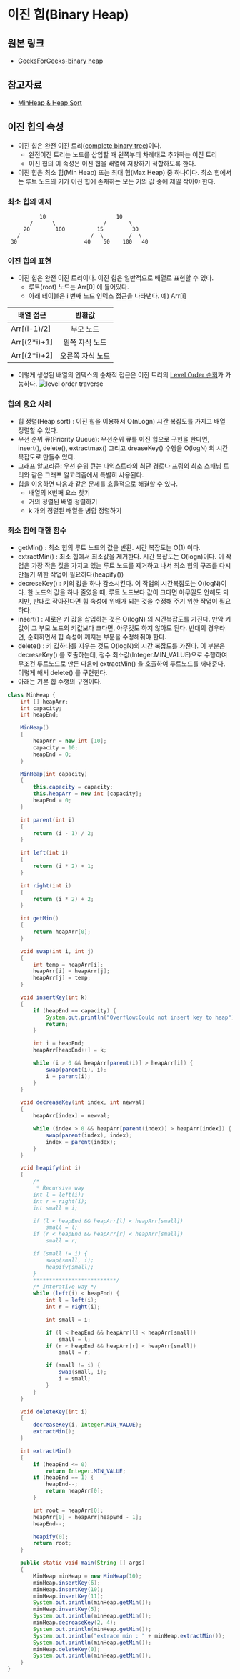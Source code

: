 # 이진 힙(Binary Heap)
## 원본 링크
- [GeeksForGeeks-binary heap](https://www.geeksforgeeks.org/binary-heap/)

## 참고자료
- [MinHeap & Heap Sort](https://yaboong.github.io/data-structures/2018/02/10/2_array-advanced-heap-and-heapsort/)

## 이진 힙의 속성
- 이진 힙은 완전 이진 트리([complete binary tree](http://ehpub.co.kr/tag/완전이진트리/))이다.
  - 완전이진 트리는 노드를 삽입할 때 왼쪽부터 차례대로 추가하는 이진 트리
  - 이진 힙의 이 속성은 이진 힙을 배열에 저장하기 적합하도록 한다.
- 이진 힙은 최소 힙(Min Heap) 또는 최대 힙(Max Heap) 중 하나이다. 최소 힙에서는 루트 노드의 키가 이진 힙에 존재하는 모든 키의 값 중에 제일 작아야 한다.

### 최소 힙의 예제
```
          10                      10
       /      \               /       \  
     20        100          15         30  
   /                      /  \        /  \
 30                     40    50    100   40
```

### 이진 힙의 표현
- 이진 힙은 완전 이진 트리이다. 이진 힙은 일반적으로 배열로 표현할 수 있다.
  - 루트(root) 노드는 Arr[0] 에 들어있다.
  - 아래 테이블은 i 번째 노드 인덱스 접근을 나타낸다. 예) Arr[i]

| 배열 접근        | 반환값      |
| -------------   |:----------:|
| Arr[(i-1)/2]    | 부모 노드   |
| Arr[(2*i)+1]    | 왼쪽 자식 노드  |
| Arr[(2*i)+2]    | 오른쪽 자식 노드|

- 이렇게 생성된 배열의 인덱스의 순차적 접근은 이진 트리의 [Level Order 순회](http://bigbigdata.tistory.com/83)가 가능하다.
![level order traverse](https://www.geeksforgeeks.org/wp-content/uploads/binaryheap.png)

### 힙의 응요 사례
- 힙 정렬(Heap sort) : 이진 힙을 이용해서 O(nLogn) 시간 복잡도를 가지고 배열 정렬할 수 있다.
- 우선 순위 큐(Priority Queue): 우선순위 큐를 이진 힙으로 구현을 한다면, insert(), delete(), extractmax() 그리고 dreaseKey() 수행을 O(logN) 의 시간복잡도로 만들수 있다.
- 그래프 알고리즘: 우선 순위 큐는 다익스트라의 최단 경로나 프림의 최소 스패닝 트리와 같은 그래프 알고리즘에서 특별히 사용된다.
- 힙을 이용하면 다음과 같은 문제를 효율적으로 해결할 수 있다.
  - 배열의 K번째 요소 찾기
  - 거의 정렬된 배열 정렬하기
  - k 개의 정렬된 배열을 병합 정렬하기

### 최소 힙에 대한 함수
- getMin() : 최소 힙의 루트 노드의 값을 반환. 시간 복잡도는 O(1) 이다.
- extractMin() : 최소 힙에서 최소값을 제거한다. 시간 복잡도는 O(logn)이다. 이 작업은 가장 작은 값을 가지고 있는 루트 노드를 제거하고 나서 최소 힙의 구조를 다시 만들기 위한 작업이 필요하다(heapify())
- decreseKey() : 키의 값을 하나 감소시킨다. 이 작업의 시간복잡도는 O(logN)이다. 한 노드의 값을 하나 줄였을 때, 루트 노드보다 값이 크다면 아무일도 안해도 되지만, 반대로 작아진다면 힙 속성에 위배가 되는 것을 수정해 주기 위한 작업이 필요하다.
- insert() : 새로운 키 값을 삽입하는 것은 O(logN) 의 시간복잡도를 가진다. 만약 키값이 그 부모 노드의 키값보다 크다면, 아무것도 하지 않아도 된다. 반대의 경우라면, 순회하면서 힙 속성이 깨지는 부분을 수정해줘야 한다.
- delete() : 키 값하나를 지우는 것도 O(logN)의 시간 복잡도를 가진다. 이 부분은 decreseKey() 를 호출하는데, 정수 최소값(Integer.MIN_VALUE)으로 수행하여 무조건 루트노드로 만든 다음에 extractMin() 을 호출하여 루트노드를 꺼내준다. 이렇게 해서 delete() 를 구현한다.
- 아래는 기본 힙 수행의 구현이다.
```java
class MinHeap {
    int [] heapArr;
    int capacity;
    int heapEnd;

    MinHeap()
    {
        heapArr = new int [10];
        capacity = 10;
        heapEnd = 0;
    }

    MinHeap(int capacity)
    {
        this.capacity = capacity;
        this.heapArr = new int [capacity];
        heapEnd = 0;
    }

    int parent(int i)
    {
        return (i - 1) / 2;
    }

    int left(int i)
    {
        return (i * 2) + 1;
    }

    int right(int i)
    {
        return (i * 2) + 2;
    }

    int getMin()
    {
        return heapArr[0];
    }

    void swap(int i, int j)
    {
        int temp = heapArr[i];
        heapArr[i] = heapArr[j];
        heapArr[j] = temp;
    }

    void insertKey(int k)
    {
        if (heapEnd == capacity) {
            System.out.println("Overflow:Could not insert key to heap");
            return;
        }

        int i = heapEnd;
        heapArr[heapEnd++] = k;

        while (i > 0 && heapArr[parent(i)] > heapArr[i]) {
            swap(parent(i), i);
            i = parent(i);
        }
    }

    void decreaseKey(int index, int newval)
    {
        heapArr[index] = newval;

        while (index > 0 && heapArr[parent(index)] > heapArr[index]) {
            swap(parent(index), index);
            index = parent(index);
        }
    }

    void heapify(int i)
    {
        /*
         * Recursive way
        int l = left(i);
        int r = right(i);
        int small = i;

        if (l < heapEnd && heapArr[l] < heapArr[small])
            small = l;
        if (r < heapEnd && heapArr[r] < heapArr[small])
            small = r;

        if (small != i) {
            swap(small, i);
            heapify(small);
        }
        **************************/
        /* Interative way */
        while (left(i) < heapEnd) {
            int l = left(i);
            int r = right(i);

            int small = i;

            if (l < heapEnd && heapArr[l] < heapArr[small])
                small = l;
            if (r < heapEnd && heapArr[r] < heapArr[small])
                small = r;

            if (small != i) {
                swap(small, i);
                i = small;
            }
        }
    }

    void deleteKey(int i)
    {
        decreaseKey(i, Integer.MIN_VALUE);
        extractMin();
    }

    int extractMin()
    {
        if (heapEnd <= 0)
            return Integer.MIN_VALUE;
        if (heapEnd == 1) {
            heapEnd--;
            return heapArr[0];
        }

        int root = heapArr[0];
        heapArr[0] = heapArr[heapEnd - 1];
        heapEnd--;

        heapify(0);
        return root;
    }

    public static void main(String [] args)
    {
        MinHeap minHeap = new MinHeap(10);
        minHeap.insertKey(6);
        minHeap.insertKey(10);
        minHeap.insertKey(11);
        System.out.println(minHeap.getMin());
        minHeap.insertKey(5);
        System.out.println(minHeap.getMin());
        minHeap.decreaseKey(2, 4);
        System.out.println(minHeap.getMin());
        System.out.println("extrace min : " + minHeap.extractMin());
        System.out.println(minHeap.getMin());
        minHeap.deleteKey(0);
        System.out.println(minHeap.getMin());
    }
}
```
